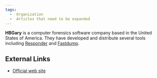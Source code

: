 ```yaml
---
tags:
  -  Organization
  -  Articles that need to be expanded
---
```

**HBGary** is a computer forensics software company based in the United
States of America. They have developed and distribute several tools
including [Responder](hbgary_responder_professional.md) and
[Fastdump](fastdump.md).

## External Links

- [Official web site](http://hbgary.com/)

